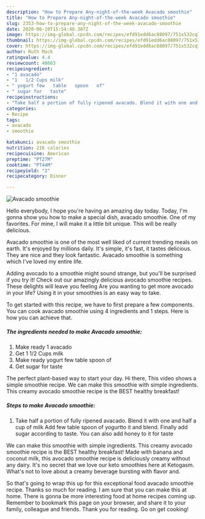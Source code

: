 ```yaml
---
description: "How to Prepare Any-night-of-the-week Avacado smoothie"
title: "How to Prepare Any-night-of-the-week Avacado smoothie"
slug: 2353-how-to-prepare-any-night-of-the-week-avacado-smoothie
date: 2020-06-10T15:54:48.387Z
image: https://img-global.cpcdn.com/recipes/efd91edd6ac88097/751x532cq70/avacado-smoothie-recipe-main-photo.jpg
thumbnail: https://img-global.cpcdn.com/recipes/efd91edd6ac88097/751x532cq70/avacado-smoothie-recipe-main-photo.jpg
cover: https://img-global.cpcdn.com/recipes/efd91edd6ac88097/751x532cq70/avacado-smoothie-recipe-main-photo.jpg
author: Ruth Mack
ratingvalue: 4.4
reviewcount: 40663
recipeingredient:
- "1 avacado"
- "1   1/2 Cups milk"
- " yogurt few   table   spoon   of"
- " sugar for   taste"
recipeinstructions:
- "Take half a portion of fully ripened avacado. Blend it with one and half a cup of milk Add few table spoon of yogurtto it and blend. Finally add sugar according to taste. You can also add honey to it for taste"
categories:
- Recipe
tags:
- avacado
- smoothie

katakunci: avacado smoothie 
nutrition: 216 calories
recipecuisine: American
preptime: "PT27M"
cooktime: "PT44M"
recipeyield: "2"
recipecategory: Dinner

---
```



![Avacado smoothie](https://img-global.cpcdn.com/recipes/efd91edd6ac88097/751x532cq70/avacado-smoothie-recipe-main-photo.jpg)

Hello everybody, I hope you're having an amazing day today. Today, I'm gonna show you how to make a special dish, avacado smoothie. One of my favorites. For mine, I will make it a little bit unique. This will be really delicious.

Avacado smoothie is one of the most well liked of current trending meals on earth. It's enjoyed by millions daily. It's simple, it's fast, it tastes delicious. They are nice and they look fantastic. Avacado smoothie is something which I've loved my entire life.

Adding avocado to a smoothie might sound strange, but you&#39;ll be surprised if you try it! Check out our amazingly delicious avocado smoothie recipes. These delights will leave you feeling Are you wanting to get more avocado in your life? Using it in your smoothies is an easy way to take.


To get started with this recipe, we have to first prepare a few components. You can cook avacado smoothie using 4 ingredients and 1 steps. Here is how you can achieve that.

<!--inarticleads1-->

##### The ingredients needed to make Avacado smoothie:

1. Make ready 1 avacado
1. Get 1   1/2 Cups milk
1. Make ready  yogurt few   table   spoon   of
1. Get  sugar for   taste


The perfect plant-based way to start your day. Hi there, This video shows a simple smoothie recipe. We can make this smoothie with simple ingredients. This creamy avocado smoothie recipe is the BEST healthy breakfast! 

<!--inarticleads2-->

##### Steps to make Avacado smoothie:

1. Take half a portion of fully ripened avacado. Blend it with one and half a cup of milk Add few table spoon of yogurtto it and blend. Finally add sugar according to taste. You can also add honey to it for taste


We can make this smoothie with simple ingredients. This creamy avocado smoothie recipe is the BEST healthy breakfast! Made with banana and coconut milk, this avocado smoothie recipe is deliciously creamy without any dairy. It&#39;s no secret that we love our keto smoothies here at Ketogasm. What&#39;s not to love about a creamy beverage bursting with flavor and. 

So that's going to wrap this up for this exceptional food avacado smoothie recipe. Thanks so much for reading. I am sure that you can make this at home. There is gonna be more interesting food at home recipes coming up. Remember to bookmark this page on your browser, and share it to your family, colleague and friends. Thank you for reading. Go on get cooking!
